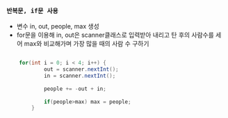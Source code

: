 ### `반복문, if문 사용`
- 변수 in, out, people, max 생성 
- for문을 이용해 in, out은 scanner클래스로 입력받아 내리고 탄 후의 사람수를 세어 max와 비교해가며 가장 많을 때의 사람 수 구하기

```java

	for(int i = 0; i < 4; i++) {
			out = scanner.nextInt();
			in = scanner.nextInt();
			
			people += -out + in;
			
			if(people>max) max = people;
		}
    
```


